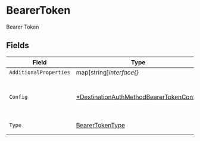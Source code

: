 # BearerToken

Bearer Token


## Fields

| Field                                                                                                    | Type                                                                                                     | Required                                                                                                 | Description                                                                                              |
| -------------------------------------------------------------------------------------------------------- | -------------------------------------------------------------------------------------------------------- | -------------------------------------------------------------------------------------------------------- | -------------------------------------------------------------------------------------------------------- |
| `AdditionalProperties`                                                                                   | map[string]*interface{}*                                                                                 | :heavy_minus_sign:                                                                                       | N/A                                                                                                      |
| `Config`                                                                                                 | [*DestinationAuthMethodBearerTokenConfig](../../models/shared/destinationauthmethodbearertokenconfig.md) | :heavy_minus_sign:                                                                                       | Bearer token config for the destination's auth method                                                    |
| `Type`                                                                                                   | [BearerTokenType](../../models/shared/bearertokentype.md)                                                | :heavy_check_mark:                                                                                       | Type of auth method                                                                                      |